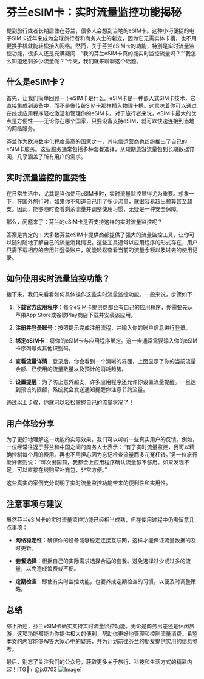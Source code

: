 # 芬兰eSIM卡：实时流量监控功能揭秘

提到旅行或者长期居住在芬兰，很多人会想到当地的eSIM卡。这种小巧便捷的电子SIM卡近年来成为全球旅行者和商务人士的新宠，因为它无需实体卡槽，也不用更换手机就能轻松接入网络。然而，关于芬兰eSIM卡的功能，特别是实时流量监控功能，很多人还是充满疑问：“我的芬兰eSIM卡真的能实时监控流量吗？”“我怎么知道还剩多少流量呢？”今天，我们就来聊聊这个话题。

## 什么是eSIM卡？

首先，让我们简单回顾一下eSIM卡是什么。eSIM卡是一种嵌入式SIM卡技术，它直接集成到设备中，而不是像传统SIM卡那样插入物理卡槽。这意味着你可以通过在线或应用程序轻松激活和管理你的eSIM卡。对于旅行者来说，eSIM卡最大的优点是方便性——无论你在哪个国家，只要设备支持eSIM，就可以快速连接到当地的网络服务。

芬兰作为欧洲数字化程度最高的国家之一，其电信运营商也纷纷推出了自己的eSIM卡服务。这些服务通常包括多种套餐选择，从短期旅游流量包到长期数据订阅，几乎涵盖了所有用户的需求。

## 实时流量监控的重要性

在日常生活中，尤其是当你使用eSIM卡时，实时流量监控显得尤为重要。想象一下，在国外旅行时，如果你不知道自己用了多少流量，就很容易超出预算甚至超支。因此，能够随时查看剩余流量并调整使用习惯，无疑是一种安全保障。

那么，问题来了：芬兰的eSIM卡是否支持这样的实时流量监控呢？

答案是肯定的！大多数芬兰eSIM卡提供商都提供了强大的流量监控工具，让你可以随时随地了解自己的流量消耗情况。这些工具通常以应用程序的形式存在，用户只需下载相应的应用并登录账户，就能轻松查看当前的流量余额以及过去的使用记录。

## 如何使用实时流量监控功能？

接下来，我们来看看如何具体操作这些实时流量监控功能。一般来说，步骤如下：

1. **下载官方应用程序**：每个eSIM卡提供商都会有自己的应用程序，你需要先从苹果App Store或谷歌Play商店下载并安装该应用。
   
2. **注册并登录账号**：按照提示完成注册流程，并输入你的账户信息进行登录。

3. **绑定eSIM卡**：将你的eSIM卡与应用程序绑定。这一步通常需要输入你的eSIM卡序列号或其他识别码。

4. **查看流量详情**：登录后，你会看到一个清晰的界面，上面显示了你的当前流量余额、已使用的流量数量以及预计的消耗趋势。

5. **设置提醒**：为了防止意外超支，许多应用程序还允许你设置流量提醒。一旦达到预设的限额，系统就会发送通知提醒你注意节约流量。

通过以上步骤，你就可以轻松掌握自己的流量状况了！

## 用户体验分享

为了更好地理解这一功能的实际效果，我们可以听听一些真实用户的反馈。例如，一位经常往返于芬兰和中国之间的商务人士表示：“有了实时流量监控，我可以精确控制每个月的费用。再也不用担心因为忘记检查流量而多花冤枉钱。”另一位旅行爱好者则说：“每次出国前，我都会上应用程序确认流量够不够用。如果发现不足，可以直接在线购买补充包，非常方便。”

这些真实的案例充分说明了实时流量监控功能带来的便利性和实用性。

## 注意事项与建议

虽然芬兰eSIM卡的实时流量监控功能已经相当成熟，但在使用过程中仍需留意几点事项：

- **网络稳定性**：确保你的设备能够稳定连接互联网，这样才能保证流量数据的及时更新。
  
- **套餐选择**：根据自己的实际需求选择合适的套餐。避免选择过少或过多的流量，以免造成浪费或不便。

- **定期检查**：即使有实时监控功能，也要养成定期检查的习惯，以便及时调整策略。

## 总结

综上所述，芬兰eSIM卡确实支持实时流量监控功能。无论是商务出差还是休闲旅游，这项功能都能为你提供极大的便利，帮助你更好地管理和控制流量消费。希望本文的内容能够解答大家心中的疑惑，并为计划前往芬兰的朋友提供实用的信息参考。

最后，别忘了关注我们的公众号，获取更多关于旅行、科技和生活方式的精彩内容！[TG💪+ @jx0703 ![Image](https://github.com/user-attachments/assets/dbca1d08-cadb-493c-b0ec-ad6f7a83f270)]